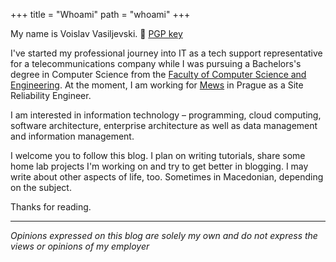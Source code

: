 +++
title = "Whoami"
path = "whoami"
+++

My name is Voislav Vasiljevski. 🔐 [PGP key](/thelazysre.pgp)

I've started my professional journey into IT as a tech support representative for a telecommunications company while I was pursuing a Bachelors's degree in Computer Science from the [Faculty of Computer Science and Engineering](https://www.finki.ukim.mk/en). At the moment, I am working for [Mews](https://www.mews.com) in Prague as a Site Reliability Engineer.

I am interested in information technology – programming, cloud computing, software architecture, enterprise architecture as well as data management and information management.

I welcome you to follow this blog. I plan on writing tutorials, share some home lab projects I'm working on and try to get better in blogging. I may write about other aspects of life, too. Sometimes in Macedonian, depending on the subject.

Thanks for reading.

---

_Opinions expressed on this blog are solely my own and do not express the views or opinions of my employer_